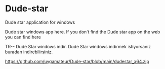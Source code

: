 # Dude-star
Dude star application for windows

Dude star windows app here. If you don't find the Dude star app on the web you can find here


TR--
Dude Star windows indir. Dude Star windows indirmek istiyorsanız buradan indirebilirsiniz.

https://github.com/uygamateur/Dude-star/blob/main/dudestar_x64.zip
